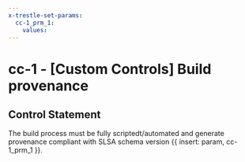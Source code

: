 ```yaml
---
x-trestle-set-params:
  cc-1_prm_1:
    values:
---
```


# cc-1 - \[Custom Controls\] Build provenance

## Control Statement

The build process must be fully scriptedt/automated and generate provenance compliant with SLSA schema version {{ insert: param, cc-1_prm_1 }}.

